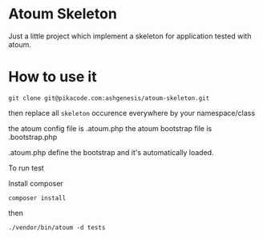 Atoum Skeleton
=======

Just a little project which implement a skeleton for application tested with
atoum.

How to use it
=======

`git clone git@pikacode.com:ashgenesis/atoum-skeleton.git`

then replace all `skeleton` occurence everywhere by your namespace/class

the atoum config file is .atoum.php
the atoum bootstrap file is .bootstrap.php

.atoum.php define the bootstrap and it's automatically loaded.

To run test

Install composer

`composer install`

then

`./vendor/bin/atoum -d tests`
